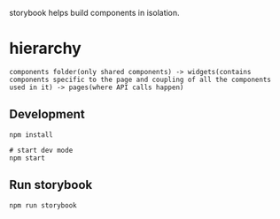 storybook helps build components in isolation.

# hierarchy

```shell 
components folder(only shared components) -> widgets(contains components specific to the page and coupling of all the components used in it) -> pages(where API calls happen) 
```
## Development

```shell
npm install

# start dev mode
npm start
```

## Run storybook

```
npm run storybook
```